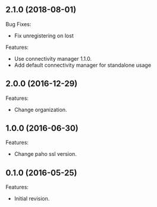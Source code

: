 ## 2.1.0 (2018-08-01)

Bug Fixes:
  - Fix unregistering on lost
  
Features:
  - Use connectivity manager 1.1.0.
  - Add default connectivity manager for standalone usage
  
## 2.0.0 (2016-12-29)
Features:
  - Change organization.
  
## 1.0.0 (2016-06-30)
Features:
  - Change paho ssl version.
  
## 0.1.0 (2016-05-25)
Features:
  - Initial revision.

<!--
    Markdown
    Copyright 2016-2018 IS2T. All rights reserved.
    For demonstration purpose only.
    IS2T PROPRIETARY. Use is subject to license terms.
-->
